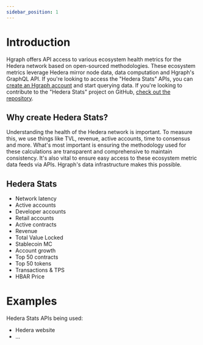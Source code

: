 ```yaml
---
sidebar_position: 1
---
```


# Introduction

Hgraph offers API access to various ecosystem health metrics for the Hedera network based on open-sourced methodologies. These ecosystem metrics leverage Hedera mirror node data, data computation and Hgraph's GraphQL API. If you're looking to access the "Hedera Stats" APIs, you can [create an Hgraph account](https://dashboard.hgraph.com) and start querying data. If you're looking to contribute to the "Hedera Stats" project on GitHub, [check out the repository](/).

## Why create Hedera Stats?

Understanding the health of the Hedera network is important. To measure this, we use things like TVL, revenue, active accounts, time to consensus and more. What's most important is ensuring the methodology used for these calculations are transparent and comprehensive to maintain consistency. It's also vital to ensure easy access to these ecosystem metric data feeds via APIs. Hgraph's data infrastructure makes this possible.

## Hedera Stats

- Network latency
- Active accounts
- Developer accounts
- Retail accounts
- Active contracts
- Revenue
- Total Value Locked
- Stablecoin MC
- Account growth
- Top 50 contracts
- Top 50 tokens
- Transactions & TPS
- HBAR Price

# Examples

Hedera Stats APIs being used:

- Hedera website
- ...